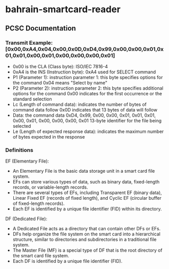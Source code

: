 # bahrain-smartcard-reader

## PCSC Documentation

### Transmit Example: [0x00,0xA4,0x04,0x00,0x0D,0xD4,0x99,0x00,0x00,0x01,0x01,0x01,0x00,0x01,0x00,0x00,0x00,0x01]

- 0x00 is the CLA (Class byte): ISO/IEC 7816-4
- 0xA4 is the INS (Instruction byte): 0xA4 used for SELECT command
- P1 (Parameter 1): instruction parameter 1: this byte specifies options for the command
0x04 means "Select by name"
- P2 (Parameter 2): instruction parameter 2: this byte specifies additional options for the command
0x00 indicates for the first occurrence or the standard selection
- Lc (Length of command data): indicates the number of bytes of command data follow
0x0D indicates that 13 bytes of data will follow
- Data: the command data
0xD4, 0x99, 0x00, 0x00, 0x01, 0x01, 0x01, 0x00, 0x01, 0x00, 0x00, 0x00, 0x01
13-byte identifier for the file being selected
- Le (Length of expected response data): indicates the maximum number of bytes expected in the response

### Definitions

EF (Elementary File):
- An Elementary File is the basic data storage unit in a smart card file system.
- EFs can store various types of data, such as binary data, fixed-length records, or variable-length records.
- There are several types of EFs, including Transparent EF (binary data), Linear Fixed EF (records of fixed length), and Cyclic EF (circular buffer of fixed-length records).
- Each EF is identified by a unique file identifier (FID) within its directory.

DF (Dedicated File):
- A Dedicated File acts as a directory that can contain other DFs or EFs.
- DFs help organize the file system on the smart card into a hierarchical structure, similar to directories and subdirectories in a traditional file system.
- The Master File (MF) is a special type of DF that is the root directory of the smart card file system.
- Each DF is identified by a unique file identifier (FID).

